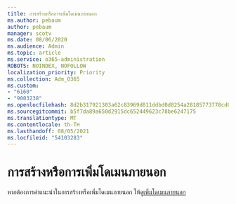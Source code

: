 ```yaml
---
title: การสร้างหรือการเพิ่มโดเมนภายนอก
ms.author: pebaum
author: pebaum
manager: scotv
ms.date: 08/06/2020
ms.audience: Admin
ms.topic: article
ms.service: o365-administration
ROBOTS: NOINDEX, NOFOLLOW
localization_priority: Priority
ms.collection: Adm_O365
ms.custom:
- "6160"
- "9003238"
ms.openlocfilehash: 8d2b317921303a62c83969d811ddbd0d8254a28185773778cd0432e7d5ce7eb4
ms.sourcegitcommit: b5f7da89a650d2915dc652449623c78be6247175
ms.translationtype: MT
ms.contentlocale: th-TH
ms.lasthandoff: 08/05/2021
ms.locfileid: "54103283"
---
```

# <a name="creating-or-adding-a-federated-domain"></a>การสร้างหรือการเพิ่มโดเมนภายนอก

หากต้องการคําแนะนําในการสร้างหรือเพิ่มโดเมนภายนอก ให้ดู[เพิ่มโดเมนภายนอก](https://docs.microsoft.com/azure/active-directory/hybrid/how-to-connect-fed-management#addfeddomain)